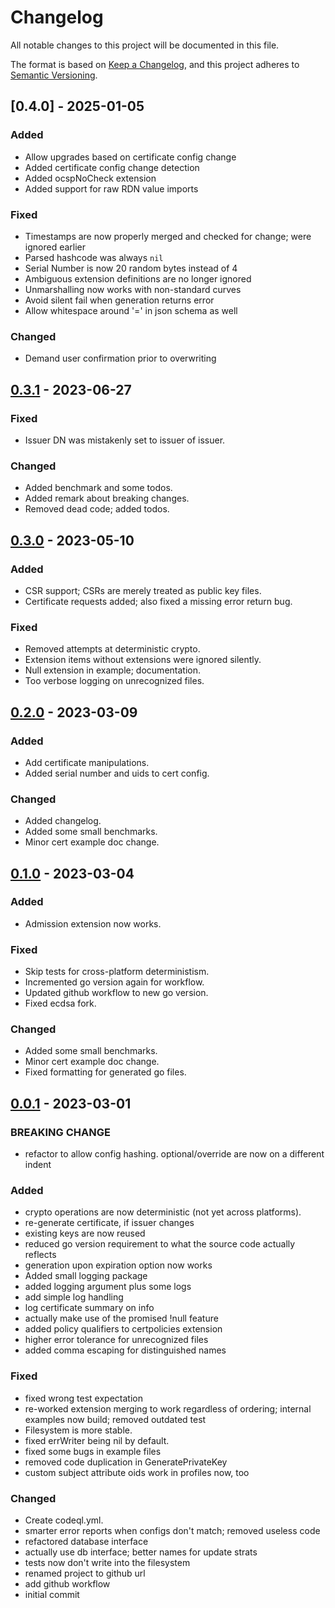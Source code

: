 # Changelog
All notable changes to this project will be documented in this file.

The format is based on [Keep a Changelog](https://keepachangelog.com/en/1.0.0/),
and this project adheres to [Semantic Versioning](https://semver.org/spec/v2.0.0.html).

## [0.4.0] - 2025-01-05
### Added
- Allow upgrades based on certificate config change
- Added certificate config change detection
- Added ocspNoCheck extension
- Added support for raw RDN value imports

### Fixed
- Timestamps are now properly merged and checked for change; were ignored earlier
- Parsed hashcode was always `nil`
- Serial Number is now 20 random bytes instead of 4
- Ambiguous extension definitions are no longer ignored
- Unmarshalling now works with non-standard curves
- Avoid silent fail when generation returns error
- Allow whitespace around '=' in json schema as well

### Changed
- Demand user confirmation prior to overwriting

## [0.3.1] - 2023-06-27
### Fixed
- Issuer DN was mistakenly set to issuer of issuer.

### Changed
- Added benchmark and some todos.
- Added remark about breaking changes.
- Removed dead code; added todos.

## [0.3.0] - 2023-05-10
### Added
- CSR support; CSRs are merely treated as public key files.
- Certificate requests added; also fixed a missing error return bug.

### Fixed
- Removed attempts at deterministic crypto.
- Extension items without extensions were ignored silently.
- Null extension in example; documentation.
- Too verbose logging on unrecognized files.

## [0.2.0] - 2023-03-09
### Added
- Add certificate manipulations.
- Added serial number and uids to cert config.

### Changed
- Added changelog.
- Added some small benchmarks.
- Minor cert example doc change.

## [0.1.0] - 2023-03-04
### Added
- Admission extension now works.

### Fixed
- Skip tests for cross-platform deterministism.
- Incremented go version again for workflow.
- Updated github workflow to new go version.
- Fixed ecdsa fork.

### Changed
- Added some small benchmarks.
- Minor cert example doc change.
- Fixed formatting for generated go files.

## [0.0.1] - 2023-03-01
### BREAKING CHANGE
- refactor to allow config hashing. optional/override are now on a different indent

### Added
- crypto operations are now deterministic (not yet across platforms).
- re-generate certificate, if issuer changes
- existing keys are now reused
- reduced go version requirement to what the source code actually reflects
- generation upon expiration option now works
- Added small logging package
- added logging argument plus some logs
- add simple log handling
- log certificate summary on info
- actually make use of the promised !null feature
- added policy qualifiers to certpolicies extension
- higher error tolerance for unrecognized files
- added comma escaping for distinguished names

### Fixed
- fixed wrong test expectation
- re-worked extension merging to work regardless of ordering; internal examples now build; removed outdated test
- Filesystem is more stable.
- fixed errWriter being nil by default.
- fixed some bugs in example files
- removed code duplication in GeneratePrivateKey
- custom subject attribute oids work in profiles now, too

### Changed
- Create codeql.yml.
- smarter error reports when configs don't match; removed useless code
- refactored database interface
- actually use db interface; better names for update strats
- tests now don't write into the filesystem
- renamed project to github url
- add github workflow
- initial commit

[Unreleased]: https://github.com/wokdav/gopki/compare/v0.3.1...HEAD
[0.3.1]: https://github.com/wokdav/gopki/compare/v0.3.0...v0.3.1
[0.3.0]: https://github.com/wokdav/gopki/compare/v0.2.0...v0.3.0
[0.2.0]: https://github.com/wokdav/gopki/compare/v0.1.0...v0.2.0
[0.1.0]: https://github.com/wokdav/gopki/compare/v0.0.1...v0.1.0
[0.0.1]: https://github.com/wokdav/gopki/releases/tag/v0.0.1
